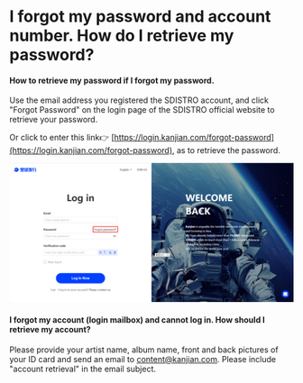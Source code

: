 # I forgot my password and account number. How do I retrieve my password?

#### How to retrieve my password if I forgot my password.

Use the email address you registered the SDISTRO account, and click "Forgot Password" on the login page of the SDISTRO official website to retrieve your password.

Or click to enter this link👉  [https://login.kanjian.com/forgot-password](https://login.kanjian.com/forgot-password), as to retrieve the password.&#x20;

![](<../.gitbook/assets/Forgot password.png>)

#### I forgot my account (login mailbox) and cannot log in. How should I retrieve my account?

Please provide your artist name, album name, front and back pictures of your ID card and send an email to content@kanjian.com. Please include "account retrieval" in the email subject.
